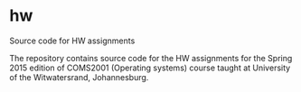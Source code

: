 # hw
Source code for HW assignments

The repository contains source code for the HW assignments for the Spring 2015 edition of COMS2001 (Operating systems)
course taught at University of the Witwatersrand, Johannesburg.
